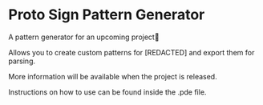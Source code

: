 ﻿# Proto Sign Pattern Generator
 
 A pattern generator for an upcoming project👀
 
 Allows you to create custom patterns for [REDACTED] and export them for parsing.
 
 More information will be available when the project is released.
 
 Instructions on how to use can be found inside the .pde file.
